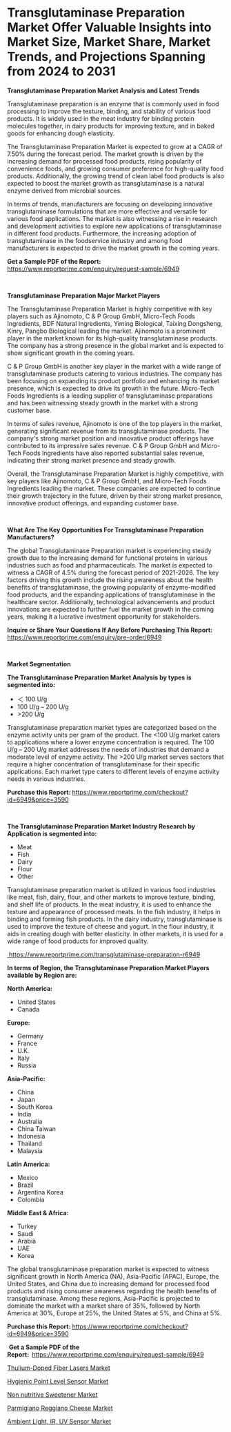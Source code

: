 <p><h1>Transglutaminase Preparation Market Offer Valuable Insights into Market Size, Market Share, Market Trends, and Projections Spanning from 2024 to 2031</h1></p><p><strong>Transglutaminase Preparation Market Analysis and Latest Trends</strong></p>
<p><p>Transglutaminase preparation is an enzyme that is commonly used in food processing to improve the texture, binding, and stability of various food products. It is widely used in the meat industry for binding protein molecules together, in dairy products for improving texture, and in baked goods for enhancing dough elasticity.</p><p>The Transglutaminase Preparation Market is expected to grow at a CAGR of 7.50% during the forecast period. The market growth is driven by the increasing demand for processed food products, rising popularity of convenience foods, and growing consumer preference for high-quality food products. Additionally, the growing trend of clean label food products is also expected to boost the market growth as transglutaminase is a natural enzyme derived from microbial sources.</p><p>In terms of trends, manufacturers are focusing on developing innovative transglutaminase formulations that are more effective and versatile for various food applications. The market is also witnessing a rise in research and development activities to explore new applications of transglutaminase in different food products. Furthermore, the increasing adoption of transglutaminase in the foodservice industry and among food manufacturers is expected to drive the market growth in the coming years.</p></p>
<p><strong>Get a Sample PDF of the Report:&nbsp;</strong> <a href="https://www.reportprime.com/enquiry/request-sample/6949">https://www.reportprime.com/enquiry/request-sample/6949</a></p>
<p>&nbsp;</p>
<p><strong>Transglutaminase Preparation Major Market Players</strong></p>
<p><p>The Transglutaminase Preparation Market is highly competitive with key players such as Ajinomoto, C & P Group GmbH, Micro-Tech Foods Ingredients, BDF Natural Ingredients, Yiming Biological, Taixing Dongsheng, Kinry, Pangbo Biological leading the market. Ajinomoto is a prominent player in the market known for its high-quality transglutaminase products. The company has a strong presence in the global market and is expected to show significant growth in the coming years.</p><p>C & P Group GmbH is another key player in the market with a wide range of transglutaminase products catering to various industries. The company has been focusing on expanding its product portfolio and enhancing its market presence, which is expected to drive its growth in the future. Micro-Tech Foods Ingredients is a leading supplier of transglutaminase preparations and has been witnessing steady growth in the market with a strong customer base.</p><p>In terms of sales revenue, Ajinomoto is one of the top players in the market, generating significant revenue from its transglutaminase products. The company's strong market position and innovative product offerings have contributed to its impressive sales revenue. C & P Group GmbH and Micro-Tech Foods Ingredients have also reported substantial sales revenue, indicating their strong market presence and steady growth.</p><p>Overall, the Transglutaminase Preparation Market is highly competitive, with key players like Ajinomoto, C & P Group GmbH, and Micro-Tech Foods Ingredients leading the market. These companies are expected to continue their growth trajectory in the future, driven by their strong market presence, innovative product offerings, and expanding customer base.</p></p>
<p>&nbsp;</p>
<p><strong>What Are The Key Opportunities For Transglutaminase Preparation Manufacturers?</strong></p>
<p><p>The global Transglutaminase Preparation market is experiencing steady growth due to the increasing demand for functional proteins in various industries such as food and pharmaceuticals. The market is expected to witness a CAGR of 4.5% during the forecast period of 2021-2026. The key factors driving this growth include the rising awareness about the health benefits of transglutaminase, the growing popularity of enzyme-modified food products, and the expanding applications of transglutaminase in the healthcare sector. Additionally, technological advancements and product innovations are expected to further fuel the market growth in the coming years, making it a lucrative investment opportunity for stakeholders.</p></p>
<p><strong>Inquire or Share Your Questions If Any Before Purchasing This Report:</strong> <a href="https://www.reportprime.com/enquiry/pre-order/6949">https://www.reportprime.com/enquiry/pre-order/6949</a></p>
<p>&nbsp;</p>
<p><strong>Market Segmentation</strong></p>
<p><strong>The Transglutaminase Preparation Market Analysis by types is segmented into:</strong></p>
<p><ul><li>＜ 100 U/g</li><li>100 U/g – 200 U/g</li><li>>200 U/g</li></ul></p>
<p><p>Transglutaminase preparation market types are categorized based on the enzyme activity units per gram of the product. The <100 U/g market caters to applications where a lower enzyme concentration is required. The 100 U/g – 200 U/g market addresses the needs of industries that demand a moderate level of enzyme activity. The >200 U/g market serves sectors that require a higher concentration of transglutaminase for their specific applications. Each market type caters to different levels of enzyme activity needs in various industries.</p></p>
<p><strong>Purchase this Report:&nbsp;</strong><a href="https://www.reportprime.com/checkout?id=6949&price=3590">https://www.reportprime.com/checkout?id=6949&price=3590</a></p>
<p>&nbsp;</p>
<p><strong>The Transglutaminase Preparation Market Industry Research by Application is segmented into:</strong></p>
<p><ul><li>Meat</li><li>Fish</li><li>Dairy</li><li>Flour</li><li>Other</li></ul></p>
<p><p>Transglutaminase preparation market is utilized in various food industries like meat, fish, dairy, flour, and other markets to improve texture, binding, and shelf life of products. In the meat industry, it is used to enhance the texture and appearance of processed meats. In the fish industry, it helps in binding and forming fish products. In the dairy industry, transglutaminase is used to improve the texture of cheese and yogurt. In the flour industry, it aids in creating dough with better elasticity. In other markets, it is used for a wide range of food products for improved quality.</p></p>
<p><a href="https://www.reportprime.com/transglutaminase-preparation-r6949">&nbsp;https://www.reportprime.com/transglutaminase-preparation-r6949</a></p>
<p><strong>In terms of Region, the Transglutaminase Preparation Market Players available by Region are:</strong></p>
<p>
    <p> <strong> North America: </strong>
        <ul>
            <li>United States</li>
            <li>Canada</li>
        </ul>
        </p> 
    <p> <strong> Europe: </strong>
        <ul>
            <li>Germany</li>
            <li>France</li>
            <li>U.K.</li>
            <li>Italy</li>
            <li>Russia</li>
        </ul>
        </p> 
    <p> <strong> Asia-Pacific: </strong>
        <ul>
            <li>China</li>
            <li>Japan</li>
            <li>South Korea</li>
            <li>India</li>
            <li>Australia</li>
            <li>China Taiwan</li>
            <li>Indonesia</li>
            <li>Thailand</li>
            <li>Malaysia</li>
        </ul>
        </p> 
    <p> <strong> Latin America: </strong>
        <ul>
            <li>Mexico</li>
            <li>Brazil</li>
            <li>Argentina Korea</li>
            <li>Colombia</li>
        </ul>
        </p> 
    <p> <strong> Middle East & Africa: </strong>
        <ul>
            <li>Turkey</li>
            <li>Saudi</li>
            <li>Arabia</li>
            <li>UAE</li>
            <li>Korea</li>
        </ul>
    </p>
    </p>
<p><p>The global transglutaminase preparation market is expected to witness significant growth in North America (NA), Asia-Pacific (APAC), Europe, the United States, and China due to increasing demand for processed food products and rising consumer awareness regarding the health benefits of transglutaminase. Among these regions, Asia-Pacific is projected to dominate the market with a market share of 35%, followed by North America at 30%, Europe at 25%, the United States at 5%, and China at 5%.</p></p>
<p><strong>Purchase this Report: </strong><a href="https://www.reportprime.com/checkout?id=6949&price=3590">https://www.reportprime.com/checkout?id=6949&price=3590</a></p>
<p>&nbsp;<strong>Get a Sample PDF of the Report:&nbsp;&nbsp;</strong><a href="https://www.reportprime.com/enquiry/request-sample/6949">https://www.reportprime.com/enquiry/request-sample/6949</a></p>
<p><strong></strong></p>
<p><p><a href="https://www.linkedin.com/pulse/thulium-doped-fiber-lasers-market-size-share-analysis-growth-ptlue?trackingId=PhVVTIvjTVC1jt43sx1yZg%3D%3D">Thulium-Doped Fiber Lasers Market</a></p><p><a href="https://www.linkedin.com/pulse/hygienic-point-level-sensor-market-growth-outlook-from-2024-ucvuf?trackingId=bzqq7m6HRtyfC5fSQONubw%3D%3D">Hygienic Point Level Sensor Market</a></p><p><a href="https://github.com/hzxpgedq27/Market-Research-Report-List-1/blob/main/non-nutritive-sweetener-market.md">Non nutritive Sweetener Market</a></p><p><a href="https://github.com/mdinislamsheik/Market-Research-Report-List-1/blob/main/parmigiano-reggiano-cheese-market.md">Parmigiano Reggiano Cheese Market</a></p><p><a href="https://www.linkedin.com/pulse/comprehensive-analysis-global-ambient-light-ir-uv-sensor-ksxbf?trackingId=vso%2B6v00Qj%2BdA7N0Y88%2Btg%3D%3D">Ambient Light, IR, UV Sensor Market</a></p></p>